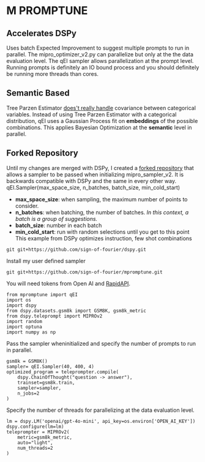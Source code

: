 # M PROMPTUNE
## Accelerates DSPy
Uses batch Expected Improvement to suggest multiple prompts to run in parallel. The mipro_optimizer_v2.py can parallelize but only at the the data evaluation level. The qEI sampler allows parallelization at the prompt level. Running prompts is definitely an IO bound process and you should definitely be running more threads than cores.
## Semantic Based
Tree Parzen Estimator [does't really handle](https://proceedings.mlr.press/v108/ma20a/ma20a.pdf) covariance between categorical variables. Instead of using Tree Parzen Estimator with a categorical distribution, qEI uses a Gaussian Process fit on **embeddings** of the possible combinations. This applies Bayesian Optimization at the **semantic** level in parallel.
## Forked Repository
Until my changes are merged with DSPy, I created a [forked repository](https://github.com/sign-of-fourier/dspy) that allows a sampler to be passed when initializing mipro_sampler_v2.
It is backwards compatible with DSPy and the same in every other way.
qEI.Sampler(max_space_size, n_batches, batch_size, min_cold_start)
- **max_space_size**: when sampling, the maximum number of points to consider.
- **n_batches**: when batching, the number of batches. *In this context, a batch is a group of suggestions.*
- **batch_size**: number in each batch
- **min_cold_start**: run with random selections until you get to this point
This example from DSPy optimizes instruction, few shot combinations
```
git git+https://github.com/sign-of-fourier/dspy.git      
```
Install my user defined sampler
```
git git+https://github.com/sign-of-fourier/mpromptune.git
```
You will need tokens from Open AI and [RapidAPI](https://rapidapi.com/info-FLGers_gH/api/batch-bayesian-optimization).
```
from mpromptune import qEI
import os
import dspy
from dspy.datasets.gsm8k import GSM8K, gsm8k_metric
from dspy.teleprompt import MIPROv2
import random
import optuna
import numpy as np
```
Pass the sampler wheninitialized and specify the number of prompts to run in parallel.
```
gsm8k = GSM8K()
sampler= qEI.Sampler(40, 400, 4)
optimized_program = teleprompter.compile(
    dspy.ChainOfThought("question -> answer"),
    trainset=gsm8k.train,
    sampler=sampler,
    n_jobs=2
)
```
Specify the number of threads for parallelizing at the data evaluation level.
```
lm = dspy.LM('openai/gpt-4o-mini', api_key=os.environ['OPEN_AI_KEY'])
dspy.configure(lm=lm)
teleprompter = MIPROv2(
    metric=gsm8k_metric,
    auto="light",
    num_threads=2
)
```
